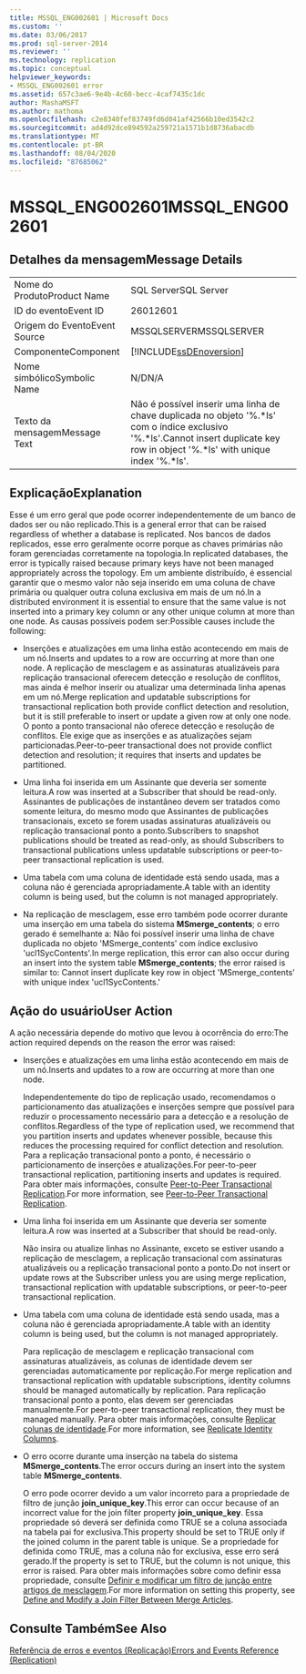```yaml
---
title: MSSQL_ENG002601 | Microsoft Docs
ms.custom: ''
ms.date: 03/06/2017
ms.prod: sql-server-2014
ms.reviewer: ''
ms.technology: replication
ms.topic: conceptual
helpviewer_keywords:
- MSSQL_ENG002601 error
ms.assetid: 657c3ae6-9e4b-4c60-becc-4caf7435c1dc
author: MashaMSFT
ms.author: mathoma
ms.openlocfilehash: c2e8340fef83749fd6d041af42566b10ed3542c2
ms.sourcegitcommit: ad4d92dce894592a259721a1571b1d8736abacdb
ms.translationtype: MT
ms.contentlocale: pt-BR
ms.lasthandoff: 08/04/2020
ms.locfileid: "87685062"
---
```

# <a name="mssql_eng002601"></a><span data-ttu-id="8f60c-102">MSSQL_ENG002601</span><span class="sxs-lookup"><span data-stu-id="8f60c-102">MSSQL_ENG002601</span></span>
    
## <a name="message-details"></a><span data-ttu-id="8f60c-103">Detalhes da mensagem</span><span class="sxs-lookup"><span data-stu-id="8f60c-103">Message Details</span></span>  
  
|||  
|-|-|  
|<span data-ttu-id="8f60c-104">Nome do Produto</span><span class="sxs-lookup"><span data-stu-id="8f60c-104">Product Name</span></span>|<span data-ttu-id="8f60c-105">SQL Server</span><span class="sxs-lookup"><span data-stu-id="8f60c-105">SQL Server</span></span>|  
|<span data-ttu-id="8f60c-106">ID do evento</span><span class="sxs-lookup"><span data-stu-id="8f60c-106">Event ID</span></span>|<span data-ttu-id="8f60c-107">2601</span><span class="sxs-lookup"><span data-stu-id="8f60c-107">2601</span></span>|  
|<span data-ttu-id="8f60c-108">Origem do Evento</span><span class="sxs-lookup"><span data-stu-id="8f60c-108">Event Source</span></span>|<span data-ttu-id="8f60c-109">MSSQLSERVER</span><span class="sxs-lookup"><span data-stu-id="8f60c-109">MSSQLSERVER</span></span>|  
|<span data-ttu-id="8f60c-110">Componente</span><span class="sxs-lookup"><span data-stu-id="8f60c-110">Component</span></span>|[!INCLUDE[ssDEnoversion](../../includes/ssdenoversion-md.md)]|  
|<span data-ttu-id="8f60c-111">Nome simbólico</span><span class="sxs-lookup"><span data-stu-id="8f60c-111">Symbolic Name</span></span>|<span data-ttu-id="8f60c-112">N/D</span><span class="sxs-lookup"><span data-stu-id="8f60c-112">N/A</span></span>|  
|<span data-ttu-id="8f60c-113">Texto da mensagem</span><span class="sxs-lookup"><span data-stu-id="8f60c-113">Message Text</span></span>|<span data-ttu-id="8f60c-114">Não é possível inserir uma linha de chave duplicada no objeto '%.\*ls' com o índice exclusivo '%.\*ls'.</span><span class="sxs-lookup"><span data-stu-id="8f60c-114">Cannot insert duplicate key row in object '%.\*ls' with unique index '%.\*ls'.</span></span>|  
  
## <a name="explanation"></a><span data-ttu-id="8f60c-115">Explicação</span><span class="sxs-lookup"><span data-stu-id="8f60c-115">Explanation</span></span>  
 <span data-ttu-id="8f60c-116">Esse é um erro geral que pode ocorrer independentemente de um banco de dados ser ou não replicado.</span><span class="sxs-lookup"><span data-stu-id="8f60c-116">This is a general error that can be raised regardless of whether a database is replicated.</span></span> <span data-ttu-id="8f60c-117">Nos bancos de dados replicados, esse erro geralmente ocorre porque as chaves primárias não foram gerenciadas corretamente na topologia.</span><span class="sxs-lookup"><span data-stu-id="8f60c-117">In replicated databases, the error is typically raised because primary keys have not been managed appropriately across the topology.</span></span> <span data-ttu-id="8f60c-118">Em um ambiente distribuído, é essencial garantir que o mesmo valor não seja inserido em uma coluna de chave primária ou qualquer outra coluna exclusiva em mais de um nó.</span><span class="sxs-lookup"><span data-stu-id="8f60c-118">In a distributed environment it is essential to ensure that the same value is not inserted into a primary key column or any other unique column at more than one node.</span></span> <span data-ttu-id="8f60c-119">As causas possíveis podem ser:</span><span class="sxs-lookup"><span data-stu-id="8f60c-119">Possible causes include the following:</span></span>  
  
-   <span data-ttu-id="8f60c-120">Inserções e atualizações em uma linha estão acontecendo em mais de um nó.</span><span class="sxs-lookup"><span data-stu-id="8f60c-120">Inserts and updates to a row are occurring at more than one node.</span></span> <span data-ttu-id="8f60c-121">A replicação de mesclagem e as assinaturas atualizáveis para replicação transacional oferecem detecção e resolução de conflitos, mas ainda é melhor inserir ou atualizar uma determinada linha apenas em um nó.</span><span class="sxs-lookup"><span data-stu-id="8f60c-121">Merge replication and updatable subscriptions for transactional replication both provide conflict detection and resolution, but it is still preferable to insert or update a given row at only one node.</span></span> <span data-ttu-id="8f60c-122">O ponto a ponto transacional não oferece detecção e resolução de conflitos. Ele exige que as inserções e as atualizações sejam particionadas.</span><span class="sxs-lookup"><span data-stu-id="8f60c-122">Peer-to-peer transactional does not provide conflict detection and resolution; it requires that inserts and updates be partitioned.</span></span>  
  
-   <span data-ttu-id="8f60c-123">Uma linha foi inserida em um Assinante que deveria ser somente leitura.</span><span class="sxs-lookup"><span data-stu-id="8f60c-123">A row was inserted at a Subscriber that should be read-only.</span></span> <span data-ttu-id="8f60c-124">Assinantes de publicações de instantâneo devem ser tratados como somente leitura, do mesmo modo que Assinantes de publicações transacionais, exceto se forem usadas assinaturas atualizáveis ou replicação transacional ponto a ponto.</span><span class="sxs-lookup"><span data-stu-id="8f60c-124">Subscribers to snapshot publications should be treated as read-only, as should Subscribers to transactional publications unless updatable subscriptions or peer-to-peer transactional replication is used.</span></span>  
  
-   <span data-ttu-id="8f60c-125">Uma tabela com uma coluna de identidade está sendo usada, mas a coluna não é gerenciada apropriadamente.</span><span class="sxs-lookup"><span data-stu-id="8f60c-125">A table with an identity column is being used, but the column is not managed appropriately.</span></span>  
  
-   <span data-ttu-id="8f60c-126">Na replicação de mesclagem, esse erro também pode ocorrer durante uma inserção em uma tabela do sistema **MSmerge_contents**; o erro gerado é semelhante a: Não foi possível inserir uma linha de chave duplicada no objeto 'MSmerge_contents' com índice exclusivo 'ucl1SycContents'.</span><span class="sxs-lookup"><span data-stu-id="8f60c-126">In merge replication, this error can also occur during an insert into the system table **MSmerge_contents**; the error raised is similar to: Cannot insert duplicate key row in object 'MSmerge_contents' with unique index 'ucl1SycContents.'</span></span>  
  
## <a name="user-action"></a><span data-ttu-id="8f60c-127">Ação do usuário</span><span class="sxs-lookup"><span data-stu-id="8f60c-127">User Action</span></span>  
 <span data-ttu-id="8f60c-128">A ação necessária depende do motivo que levou à ocorrência do erro:</span><span class="sxs-lookup"><span data-stu-id="8f60c-128">The action required depends on the reason the error was raised:</span></span>  
  
-   <span data-ttu-id="8f60c-129">Inserções e atualizações em uma linha estão acontecendo em mais de um nó.</span><span class="sxs-lookup"><span data-stu-id="8f60c-129">Inserts and updates to a row are occurring at more than one node.</span></span>  
  
     <span data-ttu-id="8f60c-130">Independentemente do tipo de replicação usado, recomendamos o particionamento das atualizações e inserções sempre que possível para reduzir o processamento necessário para a detecção e a resolução de conflitos.</span><span class="sxs-lookup"><span data-stu-id="8f60c-130">Regardless of the type of replication used, we recommend that you partition inserts and updates whenever possible, because this reduces the processing required for conflict detection and resolution.</span></span> <span data-ttu-id="8f60c-131">Para a replicação transacional ponto a ponto, é necessário o particionamento de inserções e atualizações.</span><span class="sxs-lookup"><span data-stu-id="8f60c-131">For peer-to-peer transactional replication, partitioning inserts and updates is required.</span></span> <span data-ttu-id="8f60c-132">Para obter mais informações, consulte [Peer-to-Peer Transactional Replication](transactional/peer-to-peer-transactional-replication.md).</span><span class="sxs-lookup"><span data-stu-id="8f60c-132">For more information, see [Peer-to-Peer Transactional Replication](transactional/peer-to-peer-transactional-replication.md).</span></span>  
  
-   <span data-ttu-id="8f60c-133">Uma linha foi inserida em um Assinante que deveria ser somente leitura.</span><span class="sxs-lookup"><span data-stu-id="8f60c-133">A row was inserted at a Subscriber that should be read-only.</span></span>  
  
     <span data-ttu-id="8f60c-134">Não insira ou atualize linhas no Assinante, exceto se estiver usando a replicação de mesclagem, a replicação transacional com assinaturas atualizáveis ou a replicação transacional ponto a ponto.</span><span class="sxs-lookup"><span data-stu-id="8f60c-134">Do not insert or update rows at the Subscriber unless you are using merge replication, transactional replication with updatable subscriptions, or peer-to-peer transactional replication.</span></span>  
  
-   <span data-ttu-id="8f60c-135">Uma tabela com uma coluna de identidade está sendo usada, mas a coluna não é gerenciada apropriadamente.</span><span class="sxs-lookup"><span data-stu-id="8f60c-135">A table with an identity column is being used, but the column is not managed appropriately.</span></span>  
  
     <span data-ttu-id="8f60c-136">Para replicação de mesclagem e replicação transacional com assinaturas atualizáveis, as colunas de identidade devem ser gerenciadas automaticamente por replicação.</span><span class="sxs-lookup"><span data-stu-id="8f60c-136">For merge replication and transactional replication with updatable subscriptions, identity columns should be managed automatically by replication.</span></span> <span data-ttu-id="8f60c-137">Para replicação transacional ponto a ponto, elas devem ser gerenciadas manualmente.</span><span class="sxs-lookup"><span data-stu-id="8f60c-137">For peer-to-peer transactional replication, they must be managed manually.</span></span> <span data-ttu-id="8f60c-138">Para obter mais informações, consulte [Replicar colunas de identidade](publish/replicate-identity-columns.md).</span><span class="sxs-lookup"><span data-stu-id="8f60c-138">For more information, see [Replicate Identity Columns](publish/replicate-identity-columns.md).</span></span>  
  
-   <span data-ttu-id="8f60c-139">O erro ocorre durante uma inserção na tabela do sistema **MSmerge_contents**.</span><span class="sxs-lookup"><span data-stu-id="8f60c-139">The error occurs during an insert into the system table **MSmerge_contents**.</span></span>  
  
     <span data-ttu-id="8f60c-140">O erro pode ocorrer devido a um valor incorreto para a propriedade de filtro de junção **join_unique_key**.</span><span class="sxs-lookup"><span data-stu-id="8f60c-140">This error can occur because of an incorrect value for the join filter property **join_unique_key**.</span></span> <span data-ttu-id="8f60c-141">Essa propriedade só deverá ser definida como TRUE se a coluna associada na tabela pai for exclusiva.</span><span class="sxs-lookup"><span data-stu-id="8f60c-141">This property should be set to TRUE only if the joined column in the parent table is unique.</span></span> <span data-ttu-id="8f60c-142">Se a propriedade for definida como TRUE, mas a coluna não for exclusiva, esse erro será gerado.</span><span class="sxs-lookup"><span data-stu-id="8f60c-142">If the property is set to TRUE, but the column is not unique, this error is raised.</span></span> <span data-ttu-id="8f60c-143">Para obter mais informações sobre como definir essa propriedade, consulte [Definir e modificar um filtro de junção entre artigos de mesclagem](publish/define-and-modify-a-join-filter-between-merge-articles.md).</span><span class="sxs-lookup"><span data-stu-id="8f60c-143">For more information on setting this property, see [Define and Modify a Join Filter Between Merge Articles](publish/define-and-modify-a-join-filter-between-merge-articles.md).</span></span>  
  
## <a name="see-also"></a><span data-ttu-id="8f60c-144">Consulte Também</span><span class="sxs-lookup"><span data-stu-id="8f60c-144">See Also</span></span>  
 [<span data-ttu-id="8f60c-145">Referência de erros e eventos &#40;Replicação&#41;</span><span class="sxs-lookup"><span data-stu-id="8f60c-145">Errors and Events Reference &#40;Replication&#41;</span></span>](errors-and-events-reference-replication.md)  
  
  
